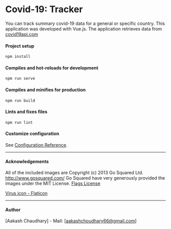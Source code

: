 
# Covid-19: Tracker
You can track summary covid-19 data for a general or specific country. This application was developed with Vue.js. The application retrieves data from [covid19api.com](https://covid19api.com)

#### Project setup
```
npm install
```

#### Compiles and hot-reloads for development
```
npm run serve
```

#### Compiles and minifies for production
```
npm run build
```

#### Lints and fixes files
```
npm run lint
```

#### Customize configuration
See [Configuration Reference](https://cli.vuejs.org/config/).
___

#### Acknowledgements
All of the included images are Copyright (c) 2013 Go Squared Ltd. http://www.gosquared.com/ Go Squared have very generously provided the images under the MIT License. [Flags License](https://github.com/balazser/FlagAndCountryData/blob/master/flags/LICENSE.txt)

[Virus icon - Flaticon](https://www.flaticon.com/authors/freepik)
___

#### Author
[Aakash Chaudhary] - Mail: [aakashchoudhary66@gmail.com]
